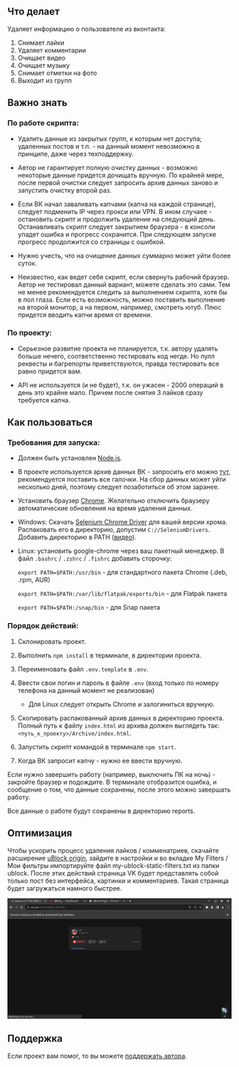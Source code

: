 ## Что делает

Удаляет информацию о пользователе из вконтакта:
1. Снимает лайки
1. Удаляет комментарии
1. Очищает видео
1. Очищает музыку
1. Снимает отметки на фото
1. Выходит из групп



## Важно знать


### По работе скрипта:

* Удалить данные из закрытых групп, к которым нет доступа; удаленных постов и т.п. - на данный момент невозможно в принципе, даже через техподдержку.

* Автор не гарантирует полную очистку данных - возможно некоторые данные придется дочищать вручную. По крайней мере, после первой очистки следует запросить архив данных заново и запустить очистку второй раз.

* Если ВК начал заваливать капчами (капча на каждой странице), следует подменить IP через прокси или VPN. В ином случаее - остановить скрипт и продолжить удаление на следующий день. Останавливать скрипт следует закрытием браузера - в консоли упадет ошибка и прогресс сохранится. При следующем запуске прогресс продолжится со страницы с ошибкой.

* Нужно учесть, что на очищение данных суммарно может уйти более суток.

* Неизвестно, как ведет себя скрипт, если свернуть рабочий браузер. Автор не тестировал данный вариант, можете сделать это сами. Тем не менее рекомендуется следить за выполнением скрипта, хотя бы в пол глаза. Если есть возможность, можно поставить выполнение на второй монитор, а на первом, например, смотреть ютуб. Плюс придется вводить капчи время от времени.


### По проекту:

* Серьезное развитие проекта не планируется, т.к. автору удалять больше нечего, соответственно тестировать код негде. Но пулл реквесты и багрепорты приветствуются, правда тестировать все равно придется вам.

* API не используется (и не будет), т.к. он ужасен - 2000 операций в день это крайне мало. Причем после снятия 3 лайков сразу требуется капча.


## Как пользоваться

### Требования для запуска:

* Должен быть установлен [Node.js](https://nodejs.org/en/download/).

* В проекте используется архив данных ВК - запросить его можно [тут](https://vk.com/data_protection?section=rules&scroll_to_archive=1), рекомендуется поставить все галочки. На сбор данных может уйти несколько дней, поэтому следует позаботиться об этом заранее.

* Установить браузер [Chrome](https://www.google.com/chrome/). Желательно отключить браузеру автоматические обновления на время удаления данных.

* Windows: Скачать [Selenium Chrome Driver](https://www.selenium.dev/documentation/webdriver/getting_started/install_drivers/) для вашей версии хрома. Распаковать его в директорию, допустим `C://SeleniumDrivers`. Добавить директорию в PATH ([видео](https://www.youtube.com/watch?v=mqIgUbpSz_A)).
* Linux: установить google-chrome через ваш пакетный менеджер. В файл `.bashrc` / `.zshrc` / `.fishrc` добавить сторочку:
  
  `export PATH=$PATH:/usr/bin` - для стандартного пакета Chrome (.deb, .rpm, AUR)
  
  `export PATH=$PATH:/var/lib/flatpak/exports/bin` - для Flatpak пакета
  
  `export PATH=$PATH:/snap/bin` - для Snap пакета


### Порядок действий:

1. Склонировать проект.

1. Выполнить `npm install` в терминале, в директории проекта.

1. Переименовать файл `.env.template` в `.env`.

1. Ввести свои логин и пароль в файле `.env` (вход только по номеру телефона на данный момент не реализован)
   * Для Linux следует открыть Chrome и залогиниться вручную.

1. Скопировать распакованный архив данных в директорию проекта. Полный путь к файлу `index.html` из архива должен выглядеть так: `<путь_к_проекту>/Archive/index.html`.

1. Запустить скрипт командой в терминале `npm start`.

1. Когда ВК запросит капчу - нужно ее ввести вручную.

Если нужно завершить работу (например, выключить ПК на ночь) - закройте браузер и подождите. В терминале отобразится ошибка, и сообщение о том, что данные сохранены, после этого можно завершать работу.

Все данные о работе будут сохранены в директорию reports.

## Оптимизация

Чтобы ускорить процесс удаления лайков / комменатриев, скачайте расширение [uBlock origin](https://chrome.google.com/webstore/detail/ublock-origin/cjpalhdlnbpafiamejdnhcphjbkeiagm), зайдите в настройки и во вкладке My Filters / Мои фильтры импортируйте файл my-ublock-static-filters.txt из папки ublock. После этих действий страница VK будет представлять собой только пост без интерфейса, картинки и комментариев. Такая страница будет загружаться намного быстрее.

![Image](ublock/Screenshot.png)


## Поддержка

Если проект вам помог, то вы можете [поддержать автора](https://github.com/ColdSpirit0/ColdSpirit0/blob/main/donate.md).
